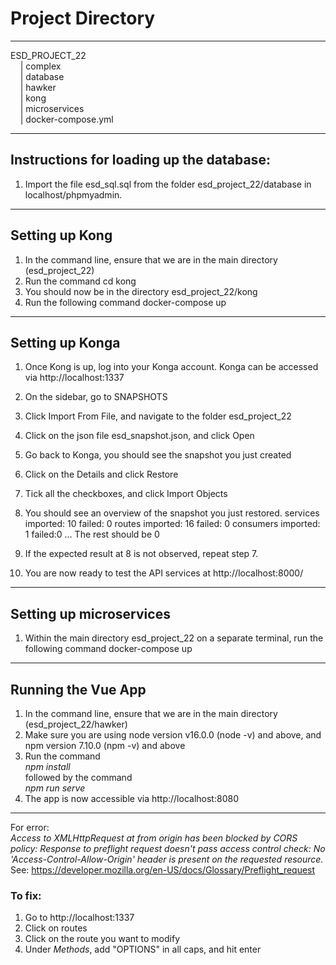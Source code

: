 # Project Directory
----------------------
ESD_PROJECT_22 <br/>
&nbsp;&nbsp;&nbsp;&nbsp;| complex <br/>
&nbsp;&nbsp;&nbsp;&nbsp;| database <br/>
&nbsp;&nbsp;&nbsp;&nbsp;| hawker <br/>
&nbsp;&nbsp;&nbsp;&nbsp;| kong <br/>
&nbsp;&nbsp;&nbsp;&nbsp;| microservices <br/>
&nbsp;&nbsp;&nbsp;&nbsp;| docker-compose.yml <br/>

----------------------
## Instructions for loading up the database:
1. Import the file esd_sql.sql from the folder esd_project_22/database in localhost/phpmyadmin.

----------------------
## Setting up Kong
1. In the command line, ensure that we are in the main directory (esd_project_22)
2. Run the command 
	cd kong 
3. You should now be in the directory esd_project_22/kong
4. Run the following command 
	docker-compose up

----------------------
## Setting up Konga
1. Once Kong is up, log into your Konga account. Konga can be accessed via http://localhost:1337
2. On the sidebar, go to SNAPSHOTS
3. Click Import From File, and navigate to the folder esd_project_22
4. Click on the json file esd_snapshot.json, and click Open
5. Go back to Konga, you should see the snapshot you just created
6. Click on the Details and click Restore
7. Tick all the checkboxes, and click Import Objects
8. You should see an overview of the snapshot you just restored.
	services	imported: 10	failed: 0
	routes		imported: 16	failed: 0
	consumers	imported: 1	failed:0
	…
	The rest should be 0

9. If the expected result at 8 is not observed, repeat step 7.
10. You are now ready to test the API services at http://localhost:8000/<route>

----------------------
## Setting up microservices
1. Within the main directory esd_project_22 on a separate terminal, run the following command
	docker-compose up 

----------------------
## Running the Vue App
1. In the command line, ensure that we are in the main directory (esd_project_22/hawker)
2. Make sure you are using node version v16.0.0 (node -v) and above, and npm version 7.10.0 (npm -v) and above
3. Run the command <br/>
	*npm install* <br/>
followed by the command <br/>
	*npm run serve* <br/>
4. The app is now accessible via http://localhost:8080

----------------------
For error: <br/>
*Access to XMLHttpRequest at <path> from origin <origin> has been blocked by CORS policy: Response to preflight request doesn't pass access control check: No 'Access-Control-Allow-Origin' header is present on the requested resource.*
<br/>
See: 
https://developer.mozilla.org/en-US/docs/Glossary/Preflight_request

### To fix:
1. Go to http://localhost:1337
2. Click on routes
3. Click on the route you want to modify
4. Under *Methods*, add "OPTIONS" in all caps, and hit enter
